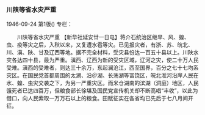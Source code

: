 ### 川陕等省水灾严重

1946-09-24
第1版()
专栏：

　　川陕等省水灾严重
    【新华社延安廿一日电】蒋介石统治区继旱、风、蝗、虫、疫等灾之后，入秋以来，又复遭水雹等灾。已见报灾者，有浙、苏、皖北、川、滇、陕、甘及辽西等地。据不完全材料，受灾县份达一百五十县以上。川陕水灾各达四十县，最为严重。滇西、辽西为新的受灾区域，辽河之灾，使二十万人民受难。滇西的受难者，则达三十余万，东起澜沧江，西至国界，百分之七十七均系灾区。在国民党首都周围的太湖、沿＠湖、长荡湖等富饶区，皖北淮河沿岸人民在水、蝗、虫灾交袭之下，为另一严重灾区。而米仓湖南的滨湖（洞庭）地区，人民饿死者已达四百万，但粮食部长徐堪及国民党宣传机关却不断高唱“丰收”，以此为借口，向人民索取一万万石以上的粮食。田赋征实在各省均已先后于七八月间开征。
